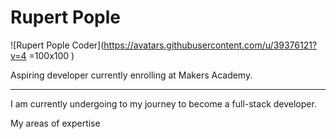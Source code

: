# Rupert Pople
![Rupert Pople Coder](https://avatars.githubusercontent.com/u/39376121?v=4 =100x100 )


Aspiring developer currently enrolling at Makers Academy.
***
I am currently undergoing to my journey to become a full-stack developer.


My areas of expertise


